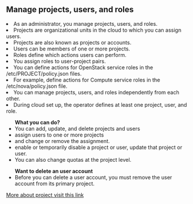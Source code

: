 Manage projects, users, and roles
--------------------------------------
<li>As an administrator, you manage projects, users, and roles. </li>
<li>Projects are organizational units in the cloud to which you can assign users.</li>
<li>Projects are also known as projects or accounts. 
<li>Users can be members of one or more projects.</li>
<li>Roles define which actions users can perform.</li>
<li>You assign roles to user-project pairs.</li>

<li>You can define actions for OpenStack service roles in the /etc/PROJECT/policy.json files.</li>
<li>For example, define actions for Compute service roles in the /etc/nova/policy.json file.</li>

<li>You can manage projects, users, and roles independently from each other.</li>

<li>During cloud set up, the operator defines at least one project, user, and role.</li>
<ul>
<b>What you can do?</b>
<li>You can add, update, and delete projects and users</li> 
<li>assign users to one or more projects</li>
<li>and change or remove the assignment.</li>
<li>enable or temporarily disable a project or user, update that project or user.</li>
<li>You can also change quotas at the project level.</li>
</ul>
<ul>
<b>Want to delete an user account</b>
  <li>Before you can delete a user account, you must remove the user account from its primary project.</li>
</uL>
<a href="https://docs.openstack.org/keystone/pike/admin/cli-manage-projects-users-and-roles.html">More about project visit this link</a>

